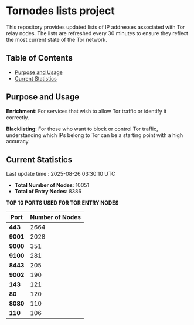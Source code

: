 # Tornodes lists project

This repository provides updated lists of IP addresses associated with Tor relay nodes. The lists are refreshed every 30 minutes to ensure they reflect the most current state of the Tor network.

## Table of Contents

- [Purpose and Usage](#purpose-and-usage)
- [Current Statistics](#current-statistics)


## Purpose and Usage

**Enrichment**: For services that wish to allow Tor traffic or identify it correctly.

**Blacklisting**: For those who want to block or control Tor traffic, understanding which IPs belong to Tor can be a starting point with a high accuracy.

## Current Statistics

Last update time : 2025-08-26 03:30:10 UTC

- **Total Number of Nodes**: 10051
- **Total of Entry Nodes**: 8386

**TOP 10 PORTS USED FOR TOR ENTRY NODES**

| **Port** | **Number of Nodes** |
|------|-----------------|
| **443**   | 2664  |
| **9001**   | 2028  |
| **9000**   | 351  |
| **9100**   | 281  |
| **8443**   | 205  |
| **9002**   | 190  |
| **143**   | 121  |
| **80**   | 120  |
| **8080**   | 110  |
| **110**   | 106  |

